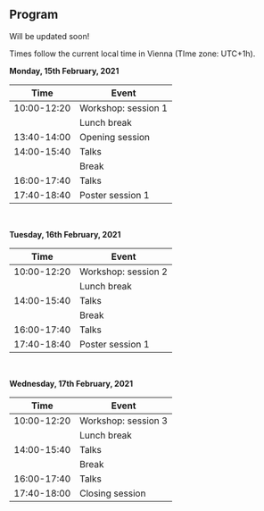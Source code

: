 ## Program

Will be updated soon!

Times follow the current local time in Vienna (TIme zone: UTC+1h).

**Monday, 15th February, 2021**

| Time | Event |
|---|---|
|10:00-12:20| Workshop: session 1 |
| | Lunch break |
|13:40-14:00| Opening session |
|14:00-15:40| Talks |
| | Break |
|16:00-17:40| Talks |
|17:40-18:40| Poster session 1 |

<br>

**Tuesday, 16th February, 2021**

| Time| Event |
|---|---|
|10:00-12:20| Workshop: session 2 |
| | Lunch break |
|14:00-15:40| Talks |
| | Break |
|16:00-17:40| Talks |
|17:40-18:40| Poster session 1 |

<br>

**Wednesday, 17th February, 2021**

| Time| Event |
|---|---|
|10:00-12:20| Workshop: session 3 |
| | Lunch break |
|14:00-15:40| Talks |
| | Break |
|16:00-17:40| Talks |
|17:40-18:00| Closing session |
